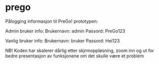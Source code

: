 # prego

Pålogging informasjon til PreGo! prototypen:

Admin bruker info:
Brukernavn: admin
Passord: PreGo123

Vanlig bruker info:
Brukernavn: bruker
Passord: Hei123

NB! Koden har skalerer dårlig etter skjrmoppløsning, zoom inn og ut for bedre presentasjon av funksjonene om det skulle være et problem


